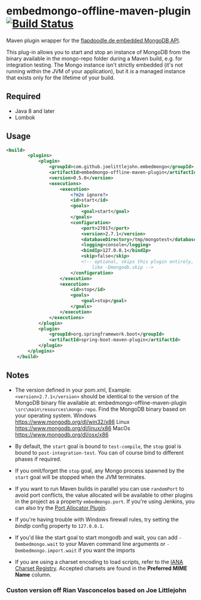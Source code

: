 # embedmongo-offline-maven-plugin [![Build Status](https://travis-ci.org/joelittlejohn/embedmongo-maven-plugin.png)](https://travis-ci.org/joelittlejohn/embedmongo-maven-plugin)

Maven plugin wrapper for the [flapdoodle.de embedded MongoDB API](http://github.com/flapdoodle-oss/embedmongo.flapdoodle.de).

This plug-in allows you to start and stop an instance of MongoDB from the binary available in the mongo-repo folder during a Maven build, e.g. for integration testing. The Mongo instance isn't strictly embedded (it's not running within the JVM of your application), but it _is_ a managed instance that exists only for the lifetime of your build.

## Required

* Java 8 and later
* Lombok

## Usage

```xml
<build>
		<plugins>
			<plugin>
				<groupId>com.github.joelittlejohn.embedmongo</groupId>
				<artifactId>embedmongo-offline-maven-plugin</artifactId>
				<version>0.5.0</version>
				<executions>
					<execution>
						<?m2e ignore?>
						<id>start</id>
						<goals>
							<goal>start</goal>
						</goals>
						<configuration>
							<port>27017</port>
							<version>2.7.1</version>
							<databaseDirectory>/tmp/mongotest</databaseDirectory>
							<logging>console</logging>
							<bindIp>127.0.0.1</bindIp>
							<skip>false</skip>
							<!-- optional, skips this plugin entirely, use on the command line 
								like -Dmongodb.skip -->
						</configuration>
					</execution>
					<execution>
						<id>stop</id>
						<goals>
							<goal>stop</goal>
						</goals>
					</execution>
				</executions>
			</plugin>
			<plugin>
				<groupId>org.springframework.boot</groupId>
				<artifactId>spring-boot-maven-plugin</artifactId>
			</plugin>
		</plugins>
	</build>
```

## Notes

* The version defined in your pom.xml, Example: `<version>2.7.1</version>` should be identical to the version of the MongoDB binary file available at: embedmongo-offline-maven-plugin `\src\main\resources\mongo-repo`. Find the MongoDB binary based on your operating system.
	Windows https://www.mongodb.org/dl/win32/x86 
	Linux   https://www.mongodb.org/dl/linux/x86
	MacOs   https://www.mongodb.org/dl/osx/x86

* By default, the `start` goal is bound to `test-compile`, the `stop` goal is bound to `post-integration-test`. You can of course bind to different phases if required.
* If you omit/forget the `stop` goal, any Mongo process spawned by the `start` goal will be stopped when the JVM terminates.
* If you want to run Maven builds in parallel you can use `randomPort` to avoid port conflicts, the value allocated will be available to other plugins in the project as a property `embedmongo.port`.
  If you're using Jenkins, you can also try the [Port Allocator Plugin](https://wiki.jenkins-ci.org/display/JENKINS/Port+Allocator+Plugin).
* If you're having trouble with Windows firewall rules, try setting the _bindIp_ config property to `127.0.0.1`.
* If you'd like the start goal to start mongodb and wait, you can add `-Dembedmongo.wait` to your Maven command line arguments or `-Dembedmongo.import.wait` if you want the imports
* If you are using a charset encoding to load scripts, refer to the [IANA Charset Registry](http://www.iana.org/assignments/character-sets/character-sets.xhtml).  Accepted charsets are found in the __Preferred MIME Name__ column.

### Custon version off Rian Vasconcelos based on  Joe Littlejohn
